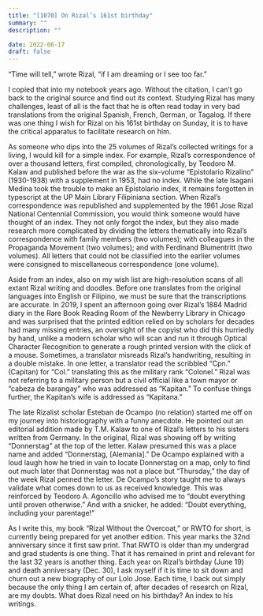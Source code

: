 ```yaml
---
title: "[1070] On Rizal’s 161st birthday"
summary: ""
description: ""

date: 2022-06-17
draft: false
---
```


“Time will tell,” wrote Rizal, “if I am dreaming or I see too far.”

I copied that into my notebook years ago. Without the citation, I can’t go back to the original source and find out its context. Studying Rizal has many challenges, least of all is the fact that he is often read today in very bad translations from the original Spanish, French, German, or Tagalog. If there was one thing I wish for Rizal on his 161st birthday on Sunday, it is to have the critical apparatus to facilitate research on him.

As someone who dips into the 25 volumes of Rizal’s collected writings for a living, I would kill for a simple index. For example, Rizal’s correspondence of over a thousand letters, first compiled, chronologically, by Teodoro M. Kalaw and published before the war as the six-volume “Epistolario Rizalino” (1930-1938) with a supplement in 1953, had no index. While the late Isagani Medina took the trouble to make an Epistolario index, it remains forgotten in typescript at the UP Main Library Filipiniana section. When Rizal’s correspondence was republished and supplemented by the 1961 Jose Rizal National Centennial Commission, you would think someone would have thought of an index. They not only forgot the index, but they also made research more complicated by dividing the letters thematically into Rizal’s correspondence with family members (two volumes); with colleagues in the Propaganda Movement (two volumes); and with Ferdinand Blumentritt (two volumes). All letters that could not be classified into the earlier volumes were consigned to miscellaneous correspondence (one volume).

Aside from an index, also on my wish list are high-resolution scans of all extant Rizal writing and doodles. Before one translates from the original languages into English or Filipino, we must be sure that the transcriptions are accurate. In 2019, I spent an afternoon going over Rizal’s 1884 Madrid diary in the Rare Book Reading Room of the Newberry Library in Chicago and was surprised that the printed edition relied on by scholars for decades had many missing entries, an oversight of the copyist who did this hurriedly by hand, unlike a modern scholar who will scan and run it through Optical Character Recognition to generate a rough printed version with the click of a mouse. Sometimes, a translator misreads Rizal’s handwriting, resulting in a double mistake. In one letter, a translator read the scribbled “Cpn.” (Capitan) for “Col.” translating this as the military rank “Colonel.” Rizal was not referring to a military person but a civil official like a town mayor or “cabeza de barangay” who was addressed as “Kapitan.” To confuse things further, the Kapitan’s wife is addressed as “Kapitana.”

The late Rizalist scholar Esteban de Ocampo (no relation) started me off on my journey into historiography with a funny anecdote. He pointed out an editorial addition made by T.M. Kalaw to one of Rizal’s letters to his sisters written from Germany. In the original, Rizal was showing off by writing “Donnerstag” at the top of the letter. Kalaw presumed this was a place name and added “Donnerstag, [Alemania].” De Ocampo explained with a loud laugh how he tried in vain to locate Donnerstag on a map, only to find out much later that Donnerstag was not a place but “Thursday,” the day of the week Rizal penned the letter. De Ocampo’s story taught me to always validate what comes down to us as received knowledge. This was reinforced by Teodoro A. Agoncillo who advised me to “doubt everything until proven otherwise.” And with a snicker, he added: “Doubt everything, including your parentage!”

As I write this, my book “Rizal Without the Overcoat,” or RWTO for short, is currently being prepared for yet another edition. This year marks the 32nd anniversary since it first saw print. That RWTO is older than my undergrad and grad students is one thing. That it has remained in print and relevant for the last 32 years is another thing. Each year on Rizal’s birthday (June 19) and death anniversary (Dec. 30), I ask myself if it is time to sit down and churn out a new biography of our Lolo Jose. Each time, I back out simply because the only thing I am certain of, after decades of research on Rizal, are my doubts. What does Rizal need on his birthday? An index to his writings.

